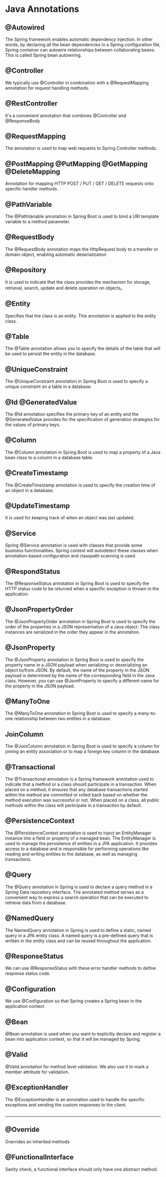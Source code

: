 # Java Annotations

## @Autowired
The Spring framework enables automatic dependency injection. In other words, by declaring all the bean dependencies in a Spring configuration file, Spring container can autowire relationships between collaborating beans. This is called Spring bean autowiring.

## @Controller
We typically use @Controller in combination with a @RequestMapping annotation for request handling methods.

## @RestController
It's a convenient annotation that combines @Controller and @ResponseBody

## @RequestMapping
The annotation is used to map web requests to Spring Controller methods.

## @PostMapping @PutMapping @GetMapping @DeleteMapping
Annotation for mapping HTTP POST / PUT / GET / DELETE requests onto specific handler methods.

## @PathVariable
The @PathVariable annotation in Spring Boot is used to bind a URI template variable to a method parameter.

## @RequestBody
The @RequestBody annotation maps the HttpRequest body to a transfer or domain object, enabling automatic deserialization

## @Repository
It is used to indicate that the class provides the mechanism for storage, retrieval, search, update and delete operation on objects。

## @Entity
Specifies that the class is an entity. This annotation is applied to the entity class.

## @Table
The @Table annotation allows you to specify the details of the table that will be used to persist the entity in the database.

## @UniqueConstraint
The @UniqueConstraint annotation in Spring Boot is used to specify a unique constraint on a table in a database.

## @Id @GeneratedValue
The @Id annotation specifies the primary key of an entity and the @GeneratedValue provides for the specification of generation strategies for the values of primary keys.

## @Column
The @Column annotation in Spring Boot is used to map a property of a Java bean class to a column in a database table.

## @CreateTimestamp
The @CreateTimestamp annotation is used to specify the creation time of an object in a database.

## @UpdateTimestamp
It is used for keeping track of when an object was last updated.

## @Service
Spring @Service annotation is used with classes that provide some business functionalities. Spring context will autodetect these classes when annotation-based configuration and classpath scanning is used.

## @RespondStatus
The @ResponseStatus annotation in Spring Boot is used to specify the HTTP status code to be returned when a specific exception is thrown in the application.

## @JsonPropertyOrder
The @JsonPropertyOrder annotation in Spring Boot is used to specify the order of the properties in a JSON representation of a Java object.
The class instances are serialized in the order they appear in the annotation.

## @JsonProperty
The @JsonProperty annotation in Spring Boot is used to specify the property name in a JSON payload when serializing or deserializing an object to/from JSON. By default, the name of the property in the JSON payload is determined by the name of the corresponding field in the Java class. However, you can use @JsonProperty to specify a different name for the property in the JSON payload.

## @ManyToOne
The @ManyToOne annotation in Spring Boot is used to specify a many-to-one relationship between two entities in a database.

## JoinColumn
The @JoinColumn annotation in Spring Boot is used to specify a column for joining an entity association or to map a foreign key column in the database.

## @Transactional
The @Transactional annotation is a Spring framework annotation used to indicate that a method or a class should participate in a transaction. When placed on a method, it ensures that any database transactions started within the method are committed or rolled back based on whether the method execution was successful or not. When placed on a class, all public methods within the class will participate in a transaction by default.

## @PersistenceContext
The @PersistenceContext annotation is used to inject an EntityManager instance into a field or property of a managed bean. The EntityManager is used to manage the persistence of entities in a JPA application. It provides access to a database and is responsible for performing operations like reading and writing entities to the database, as well as managing transactions.

## @Query
The @Query annotation in Spring is used to declare a query method in a Spring Data repository interface. The annotated method serves as a convenient way to express a search operation that can be executed to retrieve data from a database.

## @NamedQuery
The NamedQuery annotation in Spring is used to define a static, named query in a JPA entity class. A named query is a pre-defined query that is written in the entity class and can be reused throughout the application.

## @ResponseStatus
We can use @ResponseStatus with these error handler methods to define response status code.

## @Configuration
We use @Configuration so that Spring creates a Spring bean in the application context.

## @Bean
@Bean annotation is used when you want to
explicitly declare and register a bean into application
context, so that it will be managed by Spring.

## @Valid
@Valid annotation for method level validation. We also use it to mark a member attribute for validation.

## @ExceptionHandler
The @ExceptionHandler is an annotation used to handle the specific exceptions and sending the custom responses to the client.

##

##

##

##

--------------------------
## @Override
Overrides an inherited methods

## @FunctionalInterface
Sanity check, a functional interface should only have one abstract method.